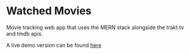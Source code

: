 # Watched Movies

Movie tracking web app that uses the MERN stack alongside the trakt.tv and tmdb apis.

A live demo version can be found [here](https://movies.axbolduc.com)